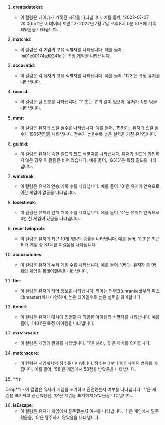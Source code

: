 
1. **createdatekst**:
   - 이 컬럼은 데이터가 기록된 시각을 나타냅니다. 예를 들어, '2022-07-07 20:00:51'은 이 데이터 포인트가 2022년 7월 7일 오후 8시 0분 51초에 기록되었음을 나타냅니다.

2. **matchid**:
   - 이 컬럼은 각 게임의 고유 식별자를 나타냅니다. 예를 들어, 'm01e00174ad0241e'는 특정 게임을 나타냅니다.

3. **accountid**:
   - 이 컬럼은 각 유저의 고유 식별자를 나타냅니다. 예를 들어, '123'은 특정 유저를 나타냅니다.

4. **teamid**:
   - 이 컬럼은 팀 번호를 나타냅니다. '1' 또는 '2'의 값이 있으며, 유저가 속한 팀을 나타냅니다.

5. **mmr**:
   - 이 컬럼은 유저의 스킬 점수를 나타냅니다. 예를 들어, '1995'는 유저의 스킬 점수가 1995점임을 나타냅니다. 점수가 높을수록 높은 실력을 가진 유저입니다.

6. **guildid**:
   - 이 컬럼은 유저가 속한 길드의 코드 식별자를 나타냅니다. 유저가 길드에 가입하지 않은 경우 이 컬럼은 비어 있습니다. 예를 들어, 'G318'은 특정 길드를 나타냅니다.

7. **winstreak**:
   - 이 컬럼은 유저의 연승 기록 수를 나타냅니다. 예를 들어, '0'은 유저가 연속으로 이긴 게임이 없음을 나타냅니다.

8. **losestreak**:
   - 이 컬럼은 유저의 연패 기록 수를 나타냅니다. 예를 들어, '4'는 유저가 연속으로 4번 진 게임이 있음을 나타냅니다.

9. **recentwinprob**:
   - 이 컬럼은 유저의 최근 10개 게임의 승률을 나타냅니다. 예를 들어, '0.3'은 최근 10개 게임 중 30%를 이겼음을 나타냅니다.

10. **accumatches**:
    - 이 컬럼은 유저의 누적 게임 수를 나타냅니다. 예를 들어, '95'는 유저가 총 95회의 게임을 플레이했음을 나타냅니다.

11. **tier**:
    - 이 컬럼은 유저의 티어 정보를 나타냅니다. 티어는 언랭크(unranked)부터 마스터(master)까지 다양하며, 높은 티어일수록 높은 실력을 의미합니다.

12. **itemid**:
    - 이 컬럼은 유저가 매치에 입장할 때 착용한 아이템의 식별자를 나타냅니다. 예를 들어, '1401'은 특정 아이템을 나타냅니다.

13. **matchresult**:
    - 이 컬럼은 게임의 결과를 나타냅니다. '1'은 승리, '0'은 패배를 의미합니다.

14. **matchscore**:
    - 이 컬럼은 게임에서의 점수를 나타냅니다. 점수는 0부터 100 사이의 범위를 가집니다. 예를 들어, '58'은 게임에서 58점을 받았음을 나타냅니다.

15. **is

Drop**:
    - 이 컬럼은 유저가 게임을 포기하고 관전했는지 여부를 나타냅니다. '1'은 게임을 포기하고 관전했음을, '0'은 게임을 포기하지 않았음을 나타냅니다.

16. **isEscape**:
    - 이 컬럼은 유저가 게임에서 탈주했는지 여부를 나타냅니다. '1'은 게임에서 탈주했음을, '0'은 탈주하지 않았음을 나타냅니다.
